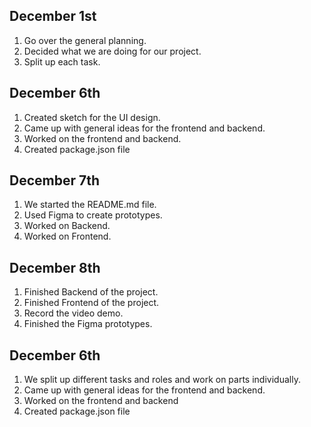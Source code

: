 ## December 1st
1. Go over the general planning.
2. Decided what we are doing for our project.
3. Split up each task.

## December 6th
1. Created sketch for the UI design.
2. Came up with general ideas for the frontend and backend.
3. Worked on the frontend and backend.
4. Created package.json file

## December 7th
1. We started the README.md file.
2. Used Figma to create prototypes.
3. Worked on Backend.
4. Worked on Frontend. 

## December 8th
1. Finished Backend of the project.
2. Finished Frontend of the project.
3. Record the video demo.
4. Finished the Figma prototypes.

## December 6th
1. We split up different tasks and roles and work on parts individually.
2. Came up with general ideas for the frontend and backend.
3. Worked on the frontend and backend
4. Created package.json file

